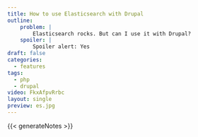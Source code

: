 ```yaml
---
title: How to use Elasticsearch with Drupal
outline:
    problem: |
        Elasticsearch rocks. But can I use it with Drupal?
    spoiler: |
        Spoiler alert: Yes
draft: false
categories:
  - features
tags:
  - php
  - drupal
video: FkxAfpvRrbc
layout: single
preview: es.jpg
---
```


{{< generateNotes >}}

